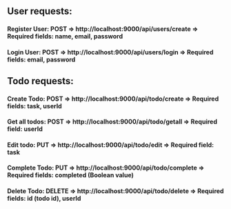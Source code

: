 ## User requests:
#### Register User: POST => http://localhost:9000/api/users/create => Required fields: name, email, password
#### Login User:    POST => http://localhost:9000/api/users/login => Required fields: email, password

## Todo requests:
#### Create Todo:   POST => http://localhost:9000/api/todo/create => Required fields: task, userId
#### Get all todos: POST => http://localhost:9000/api/todo/getall => Required field: userId
#### Edit todo:     PUT => http://localhost:9000/api/todo/edit => Required field: task
#### Complete Todo: PUT => http://localhost:9000/api/todo/complete => Required fields: completed (Boolean value)
#### Delete Todo:   DELETE => http://localhost:9000/api/todo/delete => Required fields: id (todo id), userId
